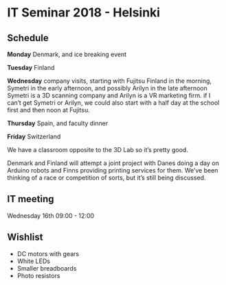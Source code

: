 # IT Seminar 2018 - Helsinki

## Schedule

**Monday** Denmark, and ice breaking event
 
**Tuesday** Finland
 
**Wednesday** company visits, starting with Fujitsu Finland in the morning, Symetri in the early afternoon, and possibly Arilyn in the late afternoon Symetri is a 3D scanning company and Arilyn is a VR marketing firm. if I can’t get Symetri or Arilyn, we could also start with a half day at the school first and then noon at Fujitsu.
 
**Thursday** Spain, and faculty dinner
 
**Friday** Switzerland
 
We have a classroom opposite to the 3D Lab so it’s pretty good.
 
Denmark and Finland will attempt a joint project with Danes doing a day on Arduino robots and Finns providing printing services for them. We’ve been thinking of a race or competition of sorts, but it’s still being discussed.

## IT meeting
Wednesday 16th 09:00 - 12:00

## Wishlist

* DC motors with gears
* White LEDs
* Smaller breadboards
* Photo resistors

